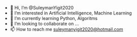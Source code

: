 - 👋 Hi, I’m @SuleymanYigit2020
- 👀 I’m interested in Artificial Intelligence, Machine Learning
- 🌱 I’m currently learning Python, Algoritms
- 💞️ I’m looking to collaborate on ...
- 📫 How to reach me suleymanyigit2020@hotmail.com

<!---
SuleymanYigit2020/SuleymanYigit2020 is a ✨ special ✨ repository because its `README.md` (this file) appears on your GitHub profile.
You can click the Preview link to take a look at your changes.
--->
